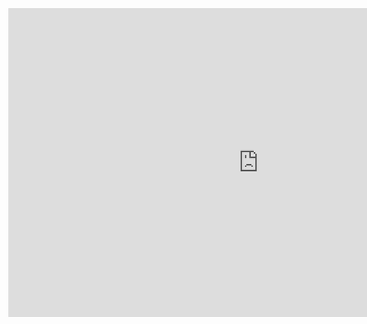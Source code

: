 <iframe src="https://github.com/BenWGee/dnd/tree/main/source/content/PCs/Ahrni%20-%20Personal" width="1020" height="630" style="border:none";></iframe>

